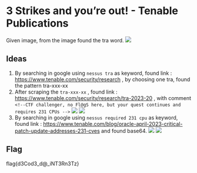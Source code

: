 # 3 Strikes and you’re out! - Tenable Publications

Given image, from the image found the tra word.
![](./Images/1.png)

## Ideas

1. By searching in google using `nessus tra` as keyword, found link : https://www.tenable.com/security/research , by choosing one tra, found the pattern tra-xxx-xx 
2. After scraping the `tra-xxx-xx` , found link : https://www.tenable.com/security/research/tra-2023-20 , with comment `<!--CTF challenger, no Fl@gS here, but your quest continues and requires 231 CPUs -->` 
![](./Images/2.png)
![](./Images/3.png)
3. By searching in google using `nessus required 231 cpu` as keyword, found link : https://www.tenable.com/blog/oracle-april-2023-critical-patch-update-addresses-231-cves and found base64.
![](./Images/4.png)
![](./Images/5.png)

## Flag

flag{d3Cod3_d@_iNT3Rn3Tz}